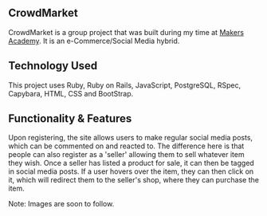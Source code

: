 ## CrowdMarket

CrowdMarket is a group project that was built during my time at [Makers Academy](http://www.makersacademy.com/career-support/). It is an e-Commerce/Social Media hybrid.

## Technology Used

This project uses Ruby, Ruby on Rails, JavaScript, PostgreSQL, RSpec, Capybara, HTML, CSS and BootStrap.

## Functionality & Features

Upon registering, the site allows users to make regular social media posts, which can be commented on and reacted to. The difference here is that people can also register as a 'seller' allowing them to sell whatever item they wish. Once a seller has listed a product for sale, it can then be tagged in social media posts. If a user hovers over the item, they can then click on it, which will redirect them to the seller's shop, where they can purchase the item.

Note: Images are soon to follow.
